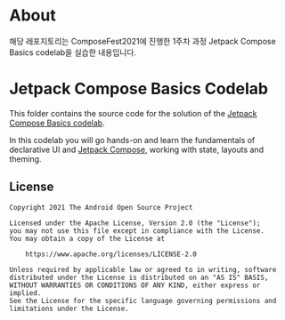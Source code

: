 # About
해당 레포지토리는 ComposeFest2021에 진행한 1주차 과정 Jetpack Compose Basics codelab을 실습한 내용입니다.

# Jetpack Compose Basics Codelab

This folder contains the source code for the solution of the
[Jetpack Compose Basics codelab](https://developer.android.com/codelabs/jetpack-compose-basics).

In this codelab you will go hands-on and learn the fundamentals of declarative UI and
[Jetpack Compose](https://developer.android.com/jetpack/compose), working with state, layouts
and theming.

## License

```
Copyright 2021 The Android Open Source Project

Licensed under the Apache License, Version 2.0 (the "License");
you may not use this file except in compliance with the License.
You may obtain a copy of the License at

    https://www.apache.org/licenses/LICENSE-2.0

Unless required by applicable law or agreed to in writing, software
distributed under the License is distributed on an "AS IS" BASIS,
WITHOUT WARRANTIES OR CONDITIONS OF ANY KIND, either express or implied.
See the License for the specific language governing permissions and
limitations under the License.
```
